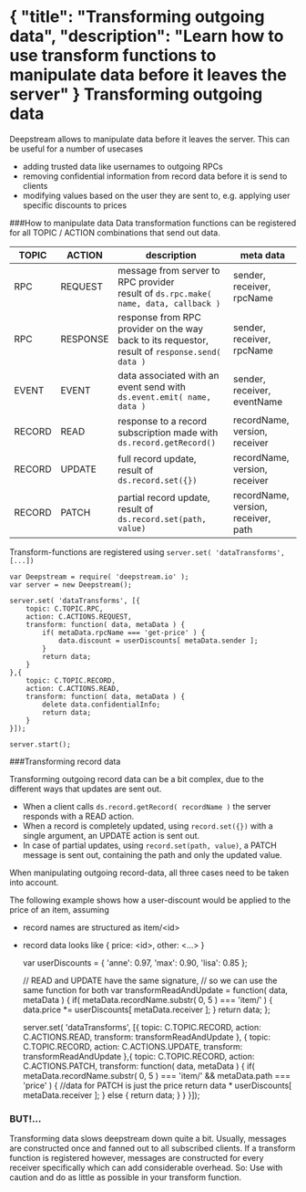 {
	"title": "Transforming outgoing data",
	"description": "Learn how to use transform functions to manipulate data before it leaves the server"
}
Transforming outgoing data
======================================
Deepstream allows to manipulate data before it leaves the server. This can be useful for a number of usecases 

* adding trusted data like usernames to outgoing RPCs
* removing confidential information from record data before it is send to clients
* modifying values based on the user they are sent to, e.g. applying user specific discounts to prices

###How to manipulate data
Data transformation functions can be registered for all TOPIC / ACTION combinations that send out data.

<table class="mini">
	<thead>
		<tr>
			<th>TOPIC</th>
			<th>ACTION</th>
			<th>description</th>
			<th>meta data</th>
		</tr>
	</thead>
	<tbody>
		<tr>
			<td>RPC</td>
			<td>REQUEST</td>
			<td>
				message from server to RPC provider<br />
				result of <code>ds.rpc.make( name, data, callback )</code>
			</td>
			<td>sender, receiver, rpcName</td>
		</tr>
		<tr>
			<td>RPC</td>
			<td>RESPONSE</td>
			<td>response from RPC provider on the way back to its requestor, result of <code>response.send( data )</code></td>
			<td>sender, receiver, rpcName</td>
		</tr>
		<tr>
			<td>EVENT</td>
			<td>EVENT</td>
			<td>data associated with an event send with <br /><code>ds.event.emit( name, data )<code></td>
			<td>sender, receiver, eventName</td>
		</tr>
		<tr>
			<td>RECORD</td>
			<td>READ</td>
			<td>response to a record subscription made with <br /><code>ds.record.getRecord()</code></td>
			<td>recordName, version, receiver</td>
		</tr>
		<tr>
			<td>RECORD</td>
			<td>UPDATE</td>
			<td>full record update,<br />result of <code>ds.record.set({})</code></td>
			<td>recordName, version, receiver</td>
		</tr>
		<tr>
			<td>RECORD</td>
			<td>PATCH</td>
			<td>partial record update,<br />result of <code>ds.record.set(path, value)<code></td>
			<td>recordName, version, receiver, path</td>
		</tr>
	</tbody>
</table>

Transform-functions are registered using `server.set( 'dataTransforms', [...])`

	var Deepstream = require( 'deepstream.io' );
	var server = new Deepstream();

	server.set( 'dataTransforms', [{
		topic: C.TOPIC.RPC,
		action: C.ACTIONS.REQUEST,
		transform: function( data, metaData ) {
			if( metaData.rpcName === 'get-price' ) {
				data.discount = userDiscounts[ metaData.sender ];
			}
			return data;
		}
	},{
		topic: C.TOPIC.RECORD,
		action: C.ACTIONS.READ,
		transform: function( data, metaData ) {
			delete data.confidentialInfo;
			return data;
		}
	}]);

	server.start();

###Transforming record data

Transforming outgoing record data can be a bit complex, due to the different ways that updates are sent out. 
* When a client calls `ds.record.getRecord( recordName )` the server responds with a READ action. 
* When a record is completely updated, using `record.set({})` with a single argument, an UPDATE action is sent out. 
* In case of partial updates, using `record.set(path, value)`, a PATCH message is sent out, containing the path and only the updated value. 

When manipulating outgoing record-data, all three cases need to be taken into account.

The following example shows how a user-discount would be applied to the price of an item, assuming
* record names are structured as item/&lt;id&gt;
* record data looks like { price: &lt;id&gt;, other: &lt;...&gt; }


	var userDiscounts = {
		'anne': 0.97,
		'max': 0.90,
		'lisa': 0.85
	};

	// READ and UPDATE have the same signature,
	// so we can use the same function for both
	var transformReadAndUpdate = function( data, metaData ) {
		if( metaData.recordName.substr( 0, 5 ) === 'item/' ) {
			data.price *= userDiscounts[ metaData.receiver ];
		}
		return data;
	};

	server.set( 'dataTransforms', [{
		topic: C.TOPIC.RECORD,
		action: C.ACTIONS.READ,
		transform: transformReadAndUpdate
	}, {
		topic: C.TOPIC.RECORD,
		action: C.ACTIONS.UPDATE,
		transform: transformReadAndUpdate
	},{
		topic: C.TOPIC.RECORD,
		action: C.ACTIONS.PATCH,
		transform: function( data, metaData ) {
			if( 
				metaData.recordName.substr( 0, 5 ) === 'item/' &&
				metaData.path === 'price'
			) {
				//data for PATCH is just the price
				return data * userDiscounts[ metaData.receiver ];
			} else {
				return data;
			}
		}
	}]);

<div class="hint-box fa fa-gears">
	<h3>BUT!...</h3>
	<p>Transforming data slows deepstream down quite a bit. Usually, messages are constructed once and
	fanned out to all subscribed clients. If a transform function is registered however, messages are constructed
	for every receiver specifically which can add considerable overhead. So: Use with caution and do as little as possible
	in your transform function.</p>
</div>